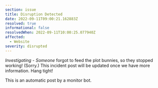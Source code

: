```yaml
---
section: issue
title: Disruption Detected
date: 2022-09-11T09:00:21.162883Z
resolved: true
informational: false
resolvedWhen: 2022-09-11T10:00:25.077940Z
affected:
  - Website
severity: disrupted
---
```

*Investigating* - _Someone_ forgot to feed the plot bunnies, so they stopped working! (Sorry.) This incident post will be updated once we have more information. Hang tight!

This is an automatic post by a monitor bot.
        